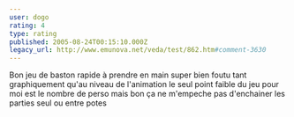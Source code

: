 ```yaml
---
user: dogo
rating: 4
type: rating
published: 2005-08-24T00:15:10.000Z
legacy_url: http://www.emunova.net/veda/test/862.htm#comment-3630
---
```

Bon jeu de baston rapide à prendre en main super bien foutu tant graphiquement qu'au niveau de l'animation le seul point faible du jeu pour moi est le nombre de perso mais bon ça ne m'empeche pas d'enchainer les parties seul ou entre potes